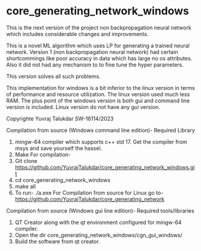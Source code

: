 # core_generating_network_windows
This is the next version of the project non backpropagation neural network which includes considerable changes and improvements.

This is a novel ML algorithm which uses LP for generating a trained neural network.
Version 1 (non backpropagation neural network) had certain shortcommings like poor accuracy in data which has large no os attributes. Also it did not had 
any mechanism to to fine tune the hyper parameters. 

This version solves all such problems.

This implementation for windows is a bit inferior to the linux version in terms of performance and resource utilization. The linux version used much less RAM.
The plus point of the windows version is both gui and command line version is included. Linux version do not have any gui version.

Copyrighte Yuvraj Talukdar SW-16114/2023


Compilation from source (Windows command line edition)-
Required Library
1. mingw-64 compiler which supports c++ std 17. Get the compiler from msys and save yourself the hassel.   
2. Make
For compilation-
1. Git clone https://github.com/YuvrajTalukdar/core_generating_network_windows.git
2. cd core_generating_network_windows
3. make all
4. To run- ./a.exe
For Compilation from source for Linux go to- https://github.com/YuvrajTalukdar/core_generating_network

Compilation from source (Windows gui line edition)-
Required tools/libraries
1. QT Creator along with the qt environment configured for mingw-64 compiler.
2. Open the dir core_generating_network_windows/cgn_gui_windows/
3. Build the software from qt creator.
